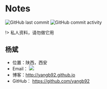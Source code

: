 # Notes

![GitHub last commit](https://img.shields.io/github/last-commit/yangb92/wiki?logo=mastercard)   ![GitHub commit activity](https://img.shields.io/github/commit-activity/m/yangb92/wiki?logo=scaleway)

!> 私人资料，请勿做它用

## 杨斌

- 位置：陕西，西安
- Email： <a target="_blank" href="http://mail.qq.com/cgi-bin/qm_share?t=qm_mailme&email=o5aRkJObl5WbluPS0o3AzM4" style="text-decoration:none;"><img src="http://rescdn.qqmail.com/zh_CN/htmledition/images/function/qm_open/ico_mailme_01.png"/></a>
- 博客：<http://yangb92.github.io>
- GitHub： <https://github.com/yangb92>
